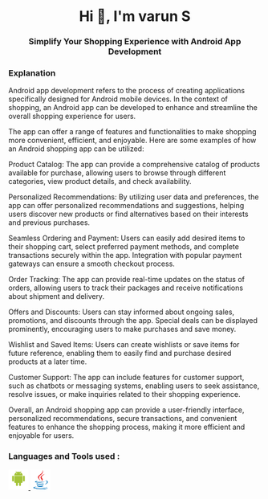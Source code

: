<h1 align="center">Hi 👋, I'm varun S</h1>
<h3 align="center">Simplify Your Shopping Experience with Android App Development</h3>

<h3 align="left">Explanation</h3>
<p align="left">Android app development refers to the process of creating applications specifically designed for Android mobile devices. In the context of shopping, an Android app can be developed to enhance and streamline the overall shopping experience for users.</p>

The app can offer a range of features and functionalities to make shopping more convenient, efficient, and enjoyable. Here are some examples of how an Android shopping app can be utilized:

Product Catalog: The app can provide a comprehensive catalog of products available for purchase, allowing users to browse through different categories, view product details, and check availability.

Personalized Recommendations: By utilizing user data and preferences, the app can offer personalized recommendations and suggestions, helping users discover new products or find alternatives based on their interests and previous purchases.

Seamless Ordering and Payment: Users can easily add desired items to their shopping cart, select preferred payment methods, and complete transactions securely within the app. Integration with popular payment gateways can ensure a smooth checkout process.

Order Tracking: The app can provide real-time updates on the status of orders, allowing users to track their packages and receive notifications about shipment and delivery.

Offers and Discounts: Users can stay informed about ongoing sales, promotions, and discounts through the app. Special deals can be displayed prominently, encouraging users to make purchases and save money.

Wishlist and Saved Items: Users can create wishlists or save items for future reference, enabling them to easily find and purchase desired products at a later time.

Customer Support: The app can include features for customer support, such as chatbots or messaging systems, enabling users to seek assistance, resolve issues, or make inquiries related to their shopping experience.

Overall, an Android shopping app can provide a user-friendly interface, personalized recommendations, secure transactions, and convenient features to enhance the shopping process, making it more efficient and enjoyable for users.

</p>
<h4 output</h4>

<h3 align="left">Languages and Tools used :</h3>
<p align="left"> <a href="https://developer.android.com" target="_blank" rel="noreferrer"> <img src="https://raw.githubusercontent.com/devicons/devicon/master/icons/android/android-original-wordmark.svg" alt="android" width="40" height="40"/> </a> <a href="https://www.java.com" target="_blank" rel="noreferrer"> <img src="https://raw.githubusercontent.com/devicons/devicon/master/icons/java/java-original.svg" alt="java" width="40" height="40"/> </a> </p>


